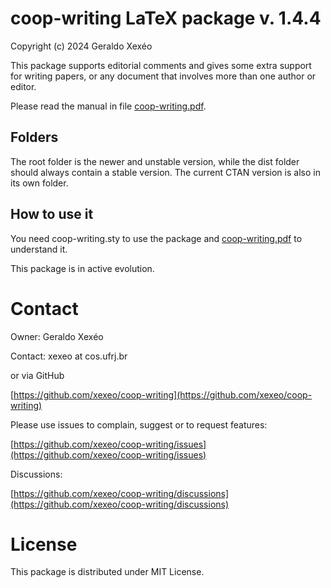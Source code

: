 # coop-writing LaTeX package v. 1.4.4

Copyright (c) 2024 Geraldo Xexéo

This package supports editorial comments and gives some extra support for writing papers, or any document that involves more than one author or editor.

Please read the manual in file [coop-writing.pdf](coop-writing.pdf).

## Folders

The root folder is the newer and unstable version, while the dist folder should always contain a stable version. The current CTAN version is also in its own folder.

## How to use it

You need coop-writing.sty to use the package and [coop-writing.pdf](coop-writing.pdf) to understand it.

This package is in active evolution.

# Contact

Owner: Geraldo Xexéo

Contact: xexeo at cos.ufrj.br

or via GitHub

[https://github.com/xexeo/coop-writing](https://github.com/xexeo/coop-writing)

Please use issues to complain, suggest or to request features:

[https://github.com/xexeo/coop-writing/issues](https://github.com/xexeo/coop-writing/issues)

Discussions:

[https://github.com/xexeo/coop-writing/discussions](https://github.com/xexeo/coop-writing/discussions)

# License

This package is distributed under MIT License.
